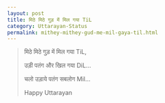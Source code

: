 ```yaml
---
layout: post
title: मिठे मिठे गुड़ में मिल गया TiL
category: Uttarayan-Status
permalink: mithey-mithey-gud-me-mil-gaya-til.html
---
```

> मिठे मिठे गुड़ में मिल गया TiL,
> 
> उड़ी पतंग और खिल गया DiL…
> 
> चलो उड़ाये पतंग सबलोग Mil…
> 
> Happy Uttarayan